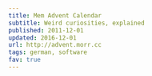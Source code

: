 ```yaml
---
title: Mem Advent Calendar
subtitle: Weird curiosities, explained
published: 2011-12-01
updated: 2016-12-01
url: http://advent.morr.cc
tags: german, software
fav: true
---
```


